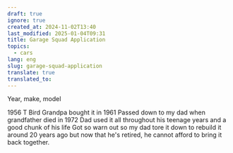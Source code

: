 ```yaml
---
draft: true
ignore: true
created_at: 2024-11-02T13:40
last_modified: 2025-01-04T09:31
title: Garage Squad Application
topics:
  - cars
lang: eng
slug: garage-squad-application
translate: true
translated_to: 
---
```


Year, make, model


1956 T Bird
Grandpa bought it in 1961
Passed down to my dad when grandfather died in 1972
Dad used it all throughout his teenage years and a good chunk of his life
Got so warn out so my dad tore it down to rebuild it around 20 years ago but now that he's retired, he cannot afford to bring it back together.
